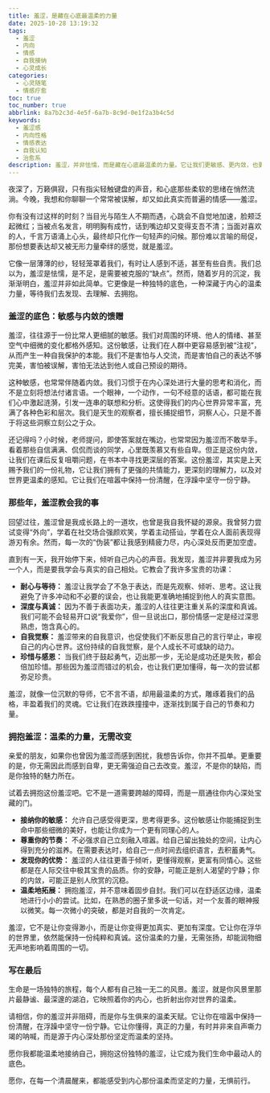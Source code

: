 ```yaml
---
title: 羞涩，是藏在心底最温柔的力量
date: 2025-10-28 13:19:32
tags:
  - 羞涩
  - 内向
  - 情感
  - 自我接纳
  - 心灵成长
categories:
  - 心灵随笔
  - 情感疗愈
toc: true
toc_number: true
abbrlink: 8a7b2c3d-4e5f-6a7b-8c9d-0e1f2a3b4c5d
keywords:
  - 羞涩感
  - 内向性格
  - 情感表达
  - 自我认知
  - 治愈系
description: 羞涩，并非怯懦，而是藏在心底最温柔的力量。它让我们更敏感、更内敛，也更懂得观察与思考。这篇文章将带你走进羞涩的内心世界，理解这份独特的情感，并学会如何拥抱它，让它成为你生命中一份珍贵的礼物。
---
```


夜深了，万籁俱寂，只有指尖轻触键盘的声音，和心底那些柔软的思绪在悄然流淌。今晚，我想和你聊聊一个常常被误解，却又如此真实而普遍的情感——羞涩。

你有没有过这样的时刻？当目光与陌生人不期而遇，心跳会不自觉地加速，脸颊泛起微红；当被点名发言，明明胸有成竹，话到嘴边却又变得支吾不清；当面对喜欢的人，千言万语涌上心头，最终却只化作一句轻声的问候。那份难以言喻的局促，那份想要表达却又被无形力量牵绊的感觉，就是羞涩。

它像一层薄薄的纱，轻轻笼罩着我们，有时让人感到不适，甚至有些自责。我们总以为，羞涩是怯懦，是不足，是需要被克服的“缺点”。然而，随着岁月的沉淀，我渐渐明白，羞涩并非如此简单。它更像是一种独特的底色，一种深藏于内心的温柔力量，等待我们去发现、去理解、去拥抱。

### 羞涩的底色：敏感与内敛的馈赠

羞涩，往往源于一份比常人更细腻的敏感。我们对周围的环境、他人的情绪、甚至空气中细微的变化都格外感知。这份敏感，让我们在人群中更容易感到被“注视”，从而产生一种自我保护的本能。我们不是害怕与人交流，而是害怕自己的表达不够完美，害怕被误解，害怕无法达到他人或自己预设的期待。

这种敏感，也常常伴随着内敛。我们习惯于在内心深处进行大量的思考和消化，而不是立刻将想法付诸言语。一个眼神，一个动作，一句不经意的话语，都可能在我们心中激起涟漪，引发一连串的联想和分析。这使得我们的内心世界异常丰富，充满了各种色彩和层次。我们是天生的观察者，擅长捕捉细节，洞察人心，只是不善于将这些洞察立刻公之于众。

还记得吗？小时候，老师提问，即使答案就在嘴边，也常常因为羞涩而不敢举手。看着那些自信满满、侃侃而谈的同学，心里既羡慕又有些自卑。但正是这份内敛，让我们在课后反复咀嚼问题，在书本中寻找更深层的答案。这份羞涩，其实是上天赐予我们的一份礼物，它让我们拥有了更强的共情能力，更深刻的理解力，以及对世界更温柔的感知。它让我们在喧嚣中保持一份清醒，在浮躁中坚守一份宁静。

### 那些年，羞涩教会我的事

回望过往，羞涩曾是我成长路上的一道坎，也曾是我自我怀疑的源泉。我曾努力尝试变得“外向”，学着在社交场合强颜欢笑，学着主动搭讪，学着在众人面前表现得游刃有余。然而，每一次的“伪装”都让我感到精疲力尽，内心深处反而更加空虚。

直到有一天，我开始停下来，倾听自己内心的声音。我发现，羞涩并非要我成为另一个人，而是要我学会与真实的自己相处。它教会了我许多宝贵的功课：

*   **耐心与等待：** 羞涩让我学会了不急于表达，而是先观察、倾听、思考。这让我避免了许多冲动和不必要的误会，也让我能更准确地捕捉到他人的真实意图。
*   **深度与真诚：** 因为不善于表面功夫，羞涩的人往往更注重关系的深度和真诚。我们可能不会轻易开口说“我爱你”，但一旦说出口，那份情感一定是经过深思熟虑，饱含真心的。
*   **自我觉察：** 羞涩带来的自我意识，也促使我们不断反思自己的言行举止，审视自己的内心世界。这份持续的自我觉察，是个人成长不可或缺的动力。
*   **珍惜与感恩：** 当我们终于鼓起勇气，迈出那一步，无论是成功还是失败，都会倍加珍惜。那些因为羞涩而错过的机会，也让我们更加懂得，每一次的尝试都弥足珍贵。

羞涩，就像一位沉默的导师，它不言不语，却用最温柔的方式，雕琢着我们的品格，丰盈着我们的灵魂。它让我们在跌跌撞撞中，逐渐找到属于自己的节奏和力量。

### 拥抱羞涩：温柔的力量，无需改变

亲爱的朋友，如果你也曾因为羞涩而感到困扰，我想告诉你，你并不孤单。更重要的是，你无需因此而感到自卑，更无需强迫自己去改变。羞涩，不是你的缺陷，而是你独特的魅力所在。

试着去拥抱这份羞涩吧。它不是一道需要跨越的障碍，而是一扇通往你内心深处宝藏的门。

*   **接纳你的敏感：** 允许自己感受得更深，思考得更多。这份敏感让你能捕捉到生命中那些细微的美好，也能让你成为一个更有同理心的人。
*   **尊重你的节奏：** 不必强求自己立刻融入喧嚣。给自己留出独处的空间，让内心得到充分的滋养。在需要表达时，给自己一点时间去组织语言，去积蓄勇气。
*   **发现你的优势：** 羞涩的人往往更善于倾听，更懂得观察，更富有同情心。这些都是在人际交往中极其宝贵的品质。你的安静，可能正是别人渴望的宁静；你的内敛，可能正是别人欣赏的沉稳。
*   **温柔地拓展：** 拥抱羞涩，并不意味着固步自封。我们可以在舒适区边缘，温柔地进行小小的尝试。比如，在熟悉的圈子里多说一句话，对一个友善的眼神报以微笑。每一次微小的突破，都是对自我的一次肯定。

羞涩，它不是让你变得渺小，而是让你变得更加真实、更加有深度。它让你在浮华的世界里，依然能保持一份纯粹和真诚。这份温柔的力量，无需张扬，却能润物细无声地影响着周围的一切。

### 写在最后

生命是一场独特的旅程，每个人都有自己独一无二的风景。羞涩，就是你风景里那片最静谧、最深邃的湖泊，它映照着你的内心，也折射出你对世界的温柔。

请相信，你的羞涩并非阻碍，而是你与生俱来的温柔天赋。它让你在喧嚣中保持一份清醒，在浮躁中坚守一份宁静。它让你懂得，真正的力量，有时并非来自声嘶力竭的呐喊，而是源于内心深处那份坚定而温柔的坚持。

愿你我都能温柔地接纳自己，拥抱这份独特的羞涩，让它成为我们生命中最动人的底色。

愿你，在每一个清晨醒来，都能感受到内心那份温柔而坚定的力量，无惧前行。